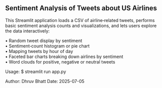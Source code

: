 Sentiment Analysis of Tweets about US Airlines
------------------------------------------------
This Streamlit application loads a CSV of airline‐related tweets,
performs basic sentiment analysis counts and visualizations, and
lets users explore the data interactively:

• Random tweet display by sentiment  
• Sentiment‐count histogram or pie chart  
• Mapping tweets by hour of day  
• Faceted bar charts breaking down airlines by sentiment  
• Word clouds for positive, negative or neutral tweets  

Usage:
    $ streamlit run app.py

Author: Dhruv Bhatt
Date:   2025-07-05
